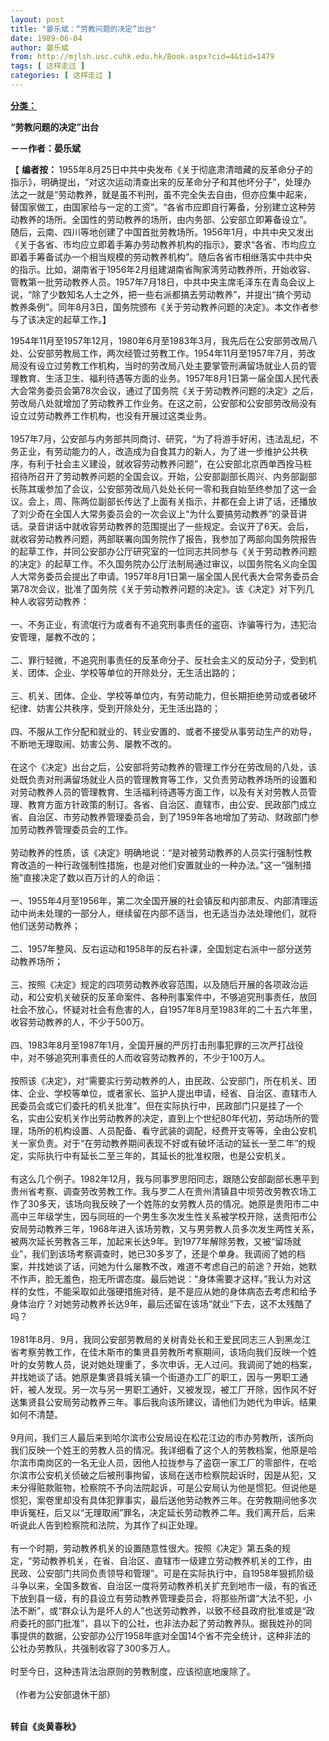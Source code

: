 ```yaml
---
layout: post
title: "晏乐斌：“劳教问题的决定”出台"
date: 1989-06-04
author: 晏乐斌
from: http://mjlsh.usc.cuhk.edu.hk/Book.aspx?cid=4&tid=1479
tags: [ 这样走过 ]
categories: [ 这样走过 ]
---
```


<div style="margin: 15px 10px 10px 0px;">
 <div>
  <span id="ctl00_ContentPlaceHolder1_chapter1_SubjectLabel" style="font-weight:bold;text-decoration:underline;">
   分类：
  </span>
 </div>
 <p>
  <strong>
   “劳教问题的决定”出台
  </strong>
 </p>
 <p>
  <strong>
   －－作者：晏乐斌
  </strong>
 </p>
 <p>
  【
  <strong>
   编者按：
  </strong>
  1955年8月25日中共中央发布《关于彻底肃清暗藏的反革命分子的指示》，明确提出，“对这次运动清查出来的反革命分子和其他坏分子”，处理办法之一就是“劳动教养，就是虽不判刑，虽不完全失去自由，但亦应集中起来，替国家做工，由国家给与一定的工资”。“各省市应即自行筹备，分别建立这种劳动教养的场所。全国性的劳动教养的场所，由内务部、公安部立即筹备设立”。随后，云南、四川等地创建了中国首批劳教场所。1956年1月，中共中央又发出《关于各省、市均应立即着手筹办劳动教养机构的指示》，要求“各省、市均应立即着手筹备试办一个相当规模的劳动教养机构”。随后各省市相继落实中共中央的指示。比如，湖南省于1956年2月组建湖南省陶家湾劳动教养所，开始收容、管教第一批劳动教养人员。1957年7月18日，中共中央主席毛泽东在青岛会议上说，“除了少数知名人士之外，把一些右派都搞去劳动教养”，并提出“搞个劳动教养条例”。同年8月3日，国务院颁布《关于劳动教养问题的决定》。本文作者参与了该决定的起草工作。】
 </p>
 <p>
  1954年11月至1957年12月，1980年6月至1983年3月，我先后在公安部劳改局八处、公安部劳教局工作，两次经管过劳教工作。1954年11月至1957年7月，劳改局没有设立过劳教工作机构，当时的劳改局八处主要掌管刑满留场就业人员的管理教育、生活卫生、福利待遇等方面的业务。1957年8月1日第一届全国人民代表大会常务委员会第78次会议，通过了国务院《关于劳动教养问题的决定》之后，劳改局八处就增加了劳动教养工作业务。在这之前，公安部和公安部劳改局没有设立过劳动教养工作机构，也没有开展过这类业务。
  <br/>
  <br/>
  1957年7月，公安部与内务部共同商讨、研究，“为了将游手好闲，违法乱纪，不务正业，有劳动能力的人，改造成为自食其力的新人，为了进一步维护公共秩序，有利于社会主义建设，就收容劳动教养问题”，在公安部北京西单西拴马桩招待所召开了劳动教养问题的全国会议。开始，公安部副部长周兴、内务部副部长陈其瑗参加了会议，公安部劳改局八处处长何一零和我自始至终参加了这一会议。会上，周、陈两位副部长传达了上面有关指示，并都在会上讲了话，还播放了刘少奇在全国人大常务委员会的一次会议上“为什么要搞劳动教养”的录音讲话。录音讲话中就收容劳动教养的范围提出了一些规定。会议开了6天。会后，就收容劳动教养问题，两部联署向国务院作了报告，我参加了两部向国务院报告的起草工作，并同公安部办公厅研究室的一位同志共同参与《关于劳动教养问题的决定》的起草工作。不久国务院办公厅法制局通过审议，以国务院名义向全国人大常务委员会提出了申请。1957年8月1日第一届全国人民代表大会常务委员会第78次会议，批准了国务院《关于劳动教养问题的决定》。该《决定》对下列几种人收容劳动教养：
  <br/>
  <br/>
  一、不务正业，有流氓行为或者有不追究刑事责任的盗窃、诈骗等行为，违犯治安管理，屡教不改的；
  <br/>
  <br/>
  二、罪行轻微，不追究刑事责任的反革命分子、反社会主义的反动分子，受到机关、团体、企业、学校等单位的开除处分，无生活出路的；
  <br/>
  <br/>
  三、机关、团体、企业、学校等单位内，有劳动能力，但长期拒绝劳动或者破坏纪律、妨害公共秩序，受到开除处分，无生活出路的；
  <br/>
  <br/>
  四、不服从工作分配和就业的、转业安置的、或者不接受从事劳动生产的劝导，不断地无理取闹、妨害公务、屡教不改的。
  <br/>
  <br/>
  在这个《决定》出台之后，公安部将劳动教养的管理工作分在劳改局的八处，该处既负责对刑满留场就业人员的管理教育等工作，又负责劳动教养场所的设置和对劳动教养人员的管理教育、生活福利待遇等方面工作，以及有关对劳教人员管理、教育方面方针政策的制订。各省、自治区、直辖市，由公安、民政部门成立省、自治区、市劳动教养管理委员会，到了1959年各地增加了劳动、财政部门参加劳动教养管理委员会的工作。
  <br/>
  <br/>
  劳动教养的性质，该《决定》明确地说：“是对被劳动教养的人员实行强制性教育改造的一种行政强制性措施，也是对他们安置就业的一种办法。”这一“强制措施”直接决定了数以百万计的人的命运：
  <br/>
  <br/>
  一、1955年4月至1956年，第二次全国开展的社会镇反和内部肃反、内部清理运动中尚未处理的一部分人，继续留在内部不适当，也无适当办法处理他们，就将他们送劳动教养；
  <br/>
  <br/>
  二、1957年整风、反右运动和1958年的反右补课，全国划定右派中一部分送劳动教养场所；
  <br/>
  <br/>
  三、按照《决定》规定的四项劳动教养收容范围，以及随后开展的各项政治运动，和公安机关破获的反革命案件、各种刑事案件中，不够追究刑事责任，放回社会不放心，怀疑对社会有危害的人，自1957年8月至1983年的二十五六年里，收容劳动教养的人，不少于500万。
  <br/>
  <br/>
  四、1983年8月至1987年1月，全国开展的严厉打击刑事犯罪的三次严打战役中，对不够追究刑事责任的人而收容劳动教养的，不少于100万人。
  <br/>
  <br/>
  按照该《决定》，对“需要实行劳动教养的人，由民政、公安部门，所在机关、团体、企业、学校等单位，或者家长、监护人提出申请，经省、自治区、直辖市人民委员会或它们委托的机关批准”。但在实际执行中，民政部门只是挂了一个名，实由公安机关作出劳动教养的决定，直到上个世纪80年代初，劳动场所的管理，场所的机构设置、人员配备、看守武装的调配，经费开支等等，全由公安机关一家负责。对于“在劳动教养期间表现不好或有破坏活动的延长一至二年”的规定，实际执行中有延长二至三年的，其延长的批准权限，也是公安机关。
  <br/>
  <br/>
  有这么几个例子。1982年12月，我与同事罗思阳同志，跟随公安部副部长惠平到贵州省考察、调查劳改劳教工作。我与罗二人在贵州清镇县中坝劳改劳教农场工作了30多天，该场向我反映了一个姓陈的女劳教人员的情况。她原是贵阳市二中高中三年级学生，因与同班的一个男生多次发生性关系被学校开除，送贵阳市公安局劳动教养三年，1968年进入该场劳教，又与男劳教人员多次发生两性关系，被两次延长劳教各三年，加起来长达9年。到1977年解除劳教，又被“留场就业”，我们到该场考察调查时，她已30多岁了，还是个单身。我调阅了她的档案，并找她谈了话，问她为什么屡教不改，难道不考虑自己的前途？开始，她默不作声，脸无羞色，抱无所谓态度。最后她说：“身体需要才这样。”我认为对这样的女性，不能采取如此强硬措施对待，是不是应从她的身体病态去考虑和给予身体治疗？对她劳动教养长达9年，最后还留在该场“就业”下去，这不太残酷了吗？
  <br/>
  <br/>
  1981年8月、9月，我同公安部劳教局的关树青处长和王爱民同志三人到黑龙江省考察劳教工作，在佳木斯市的集贤县劳教所考察期间，该场向我们反映一个姓叶的女劳教人员，说对她处理重了，多次申诉，无人过问。我调阅了她的档案，并找她谈了话。她原是集贤县城关镇一个街道办工厂的职工，因与一男职工通奸，被人发现。另一次与另一男职工通奸，又被发现，被工厂开除，因作风不好送集贤县公安局劳动教养三年。事后我向该所建议，请他们为她代为申诉。结果如何不清楚。
  <br/>
  <br/>
  9月间，我们三人最后来到哈尔滨市公安局设在松花江边的市办劳教所，该所向我们反映一个姓王的劳教人员的情况。我详细看了这个人的劳教档案，他原是哈尔滨市南岗区的一名无业人员，因他人拉拢参与了盗窃一家工厂的零部件，在哈尔滨市公安机关侦破之后被刑事拘留，该局在送市检察院起诉时，因是从犯，又未分得赃款赃物，检察院不予向法院起诉，可是公安局认为他是惯犯。但说他是惯犯，案卷里却没有具体犯罪事实，最后送他劳动教养三年。在劳教期间他多次申诉冤枉，后又以“无理取闹”罪名，决定延长劳动教养二年。我们离开后，后来听说此人告到检察院和法院，为其作了纠正处理。
  <br/>
  <br/>
  有一个时期，劳动教养机关的设置随意性很大。按照《决定》第五条的规定，“劳动教养机关，在省、自治区、直辖市一级建立劳动教养机关的工作，由民政、公安部门共同负责领导和管理”。可是在实际执行中，自1958年狠抓阶级斗争以来，全国多数省、自治区一度将劳动教养机关扩充到地市一级，有的省还下放到县一级，有的县设立有劳动教养管理委员会，将那些所谓“大法不犯，小法不断”，或“群众认为是坏人的人”也送劳动教养，以致不经县政府批准或是“政府委托的部门批准”，县以下的公社，也非法办起了劳动教养队。据我姓孙的同事提供的数据，公安部办公厅1958年底对全国14个省不完全统计，这种非法的公社办劳教队，共强制收容了300多万人。
  <br/>
  <br/>
  时至今日，这种违背法治原则的劳教制度，应该彻底地废除了。
  <br/>
  <br/>
  （作者为公安部退休干部）
 </p>
 <p>
  <br/>
  <strong>
   转自《炎黄春秋》
  </strong>
 </p>
</div>

